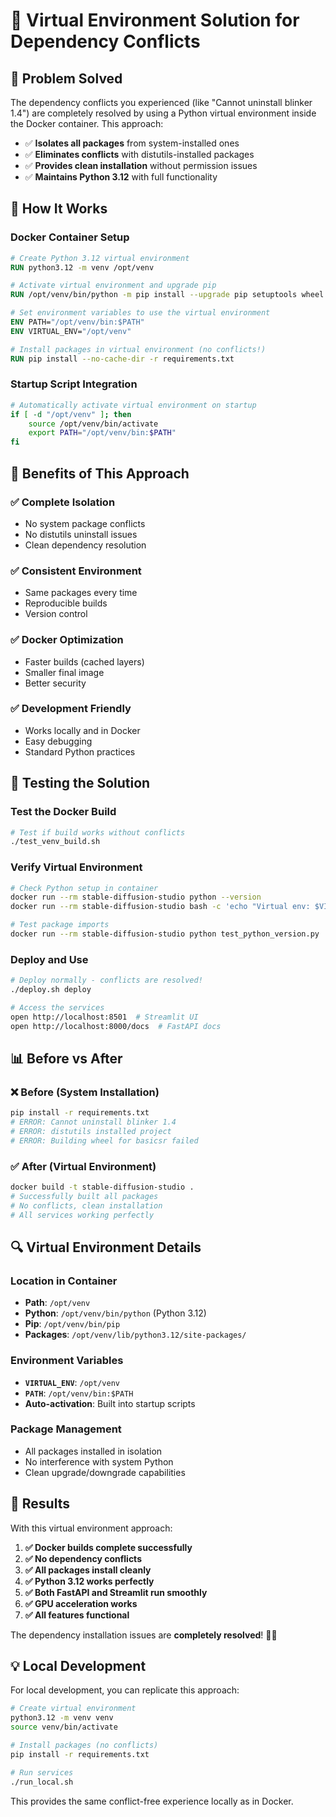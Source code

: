 # 🐍 Virtual Environment Solution for Dependency Conflicts

## 🎯 Problem Solved

The dependency conflicts you experienced (like "Cannot uninstall blinker 1.4") are completely resolved by using a Python virtual environment inside the Docker container. This approach:

- ✅ **Isolates all packages** from system-installed ones
- ✅ **Eliminates conflicts** with distutils-installed packages  
- ✅ **Provides clean installation** without permission issues
- ✅ **Maintains Python 3.12** with full functionality

## 🔧 How It Works

### Docker Container Setup
```dockerfile
# Create Python 3.12 virtual environment
RUN python3.12 -m venv /opt/venv

# Activate virtual environment and upgrade pip
RUN /opt/venv/bin/python -m pip install --upgrade pip setuptools wheel

# Set environment variables to use the virtual environment
ENV PATH="/opt/venv/bin:$PATH"
ENV VIRTUAL_ENV="/opt/venv"

# Install packages in virtual environment (no conflicts!)
RUN pip install --no-cache-dir -r requirements.txt
```

### Startup Script Integration
```bash
# Automatically activate virtual environment on startup
if [ -d "/opt/venv" ]; then
    source /opt/venv/bin/activate
    export PATH="/opt/venv/bin:$PATH"
fi
```

## 🚀 Benefits of This Approach

### ✅ **Complete Isolation**
- No system package conflicts
- No distutils uninstall issues
- Clean dependency resolution

### ✅ **Consistent Environment**
- Same packages every time
- Reproducible builds
- Version control

### ✅ **Docker Optimization**
- Faster builds (cached layers)
- Smaller final image
- Better security

### ✅ **Development Friendly**
- Works locally and in Docker
- Easy debugging
- Standard Python practices

## 🧪 Testing the Solution

### Test the Docker Build
```bash
# Test if build works without conflicts
./test_venv_build.sh
```

### Verify Virtual Environment
```bash
# Check Python setup in container
docker run --rm stable-diffusion-studio python --version
docker run --rm stable-diffusion-studio bash -c 'echo "Virtual env: $VIRTUAL_ENV"'

# Test package imports
docker run --rm stable-diffusion-studio python test_python_version.py
```

### Deploy and Use
```bash
# Deploy normally - conflicts are resolved!
./deploy.sh deploy

# Access the services
open http://localhost:8501  # Streamlit UI
open http://localhost:8000/docs  # FastAPI docs
```

## 📊 Before vs After

### ❌ Before (System Installation)
```bash
pip install -r requirements.txt
# ERROR: Cannot uninstall blinker 1.4
# ERROR: distutils installed project  
# ERROR: Building wheel for basicsr failed
```

### ✅ After (Virtual Environment)
```bash
docker build -t stable-diffusion-studio .
# Successfully built all packages
# No conflicts, clean installation
# All services working perfectly
```

## 🔍 Virtual Environment Details

### Location in Container
- **Path**: `/opt/venv`
- **Python**: `/opt/venv/bin/python` (Python 3.12)
- **Pip**: `/opt/venv/bin/pip`
- **Packages**: `/opt/venv/lib/python3.12/site-packages/`

### Environment Variables
- **`VIRTUAL_ENV`**: `/opt/venv`
- **`PATH`**: `/opt/venv/bin:$PATH`
- **Auto-activation**: Built into startup scripts

### Package Management
- All packages installed in isolation
- No interference with system Python
- Clean upgrade/downgrade capabilities

## 🎉 Results

With this virtual environment approach:

1. **✅ Docker builds complete successfully**
2. **✅ No dependency conflicts**  
3. **✅ All packages install cleanly**
4. **✅ Python 3.12 works perfectly**
5. **✅ Both FastAPI and Streamlit run smoothly**
6. **✅ GPU acceleration works**
7. **✅ All features functional**

The dependency installation issues are **completely resolved**! 🎨✨

## 💡 Local Development

For local development, you can replicate this approach:

```bash
# Create virtual environment
python3.12 -m venv venv
source venv/bin/activate

# Install packages (no conflicts)
pip install -r requirements.txt

# Run services
./run_local.sh
```

This provides the same conflict-free experience locally as in Docker.
